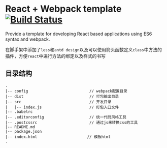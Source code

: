 # React + Webpack template [![Build Status](https://travis-ci.org/liushuangbill/react-webpack-template.svg?branch=master)](https://travis-ci.org/liushuangbill/react-webpack-template)

Provide a template for developing React based applications using ES6 syntax and webpack.

在脚手架中添加了`less`和`antd design`以及可以使用箭头函数定义`class`中方法的插件，方便`react`中进行方法的绑定以及样式的书写

## 目录结构
```
.
|-- config                           // webpack配置目录
|-- dist                             // 打包输出目录
|-- src                              // 开发目录
|   |-- index.js                     // 打包入口文件
|-- .babelrc
|-- .editorconfig                    // 统一代码风格工具
|-- .postcssrc                       // 通过js来转换css的工具
|-- README.md
|-- package.json
|-- index.html                      // 模板html
.
```
